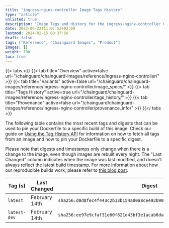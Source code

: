 ```yaml
---
title: "ingress-nginx-controller Image Tags History"
type: "article"
unlisted: true
description: "Image Tags and History for the ingress-nginx-controller Chainguard Image"
date: 2023-06-22T11:07:52+02:00
lastmod: 2024-02-15 00:37:56
draft: false
tags: ["Reference", "Chainguard Images", "Product"]
images: []
weight: 700
toc: true
---
```


{{< tabs >}}
{{< tab title="Overview" active=false url="/chainguard/chainguard-images/reference/ingress-nginx-controller/" >}}
{{< tab title="Variants" active=false url="/chainguard/chainguard-images/reference/ingress-nginx-controller/image_specs/" >}}
{{< tab title="Tags History" active=true url="/chainguard/chainguard-images/reference/ingress-nginx-controller/tags_history/" >}}
{{< tab title="Provenance" active=false url="/chainguard/chainguard-images/reference/ingress-nginx-controller/provenance_info/" >}}
{{</ tabs >}}

The following table contains the most recent tags and digests that can be used to pin your Dockerfile to a specific build of this image. Check our guide on [Using the Tag History API](/chainguard/chainguard-images/using-the-tag-history-api/) for information on how to fetch all tags from an image and how to pin your Dockerfile to a specific digest.

Please note that digests and timestamps only change when there is a change to the image, even though images are rebuilt every night. The "Last Changed" column indicates when the image was last modified, and doesn't always reflect the latest build timestamp. For more information about how our reproducible builds work, please refer to [this blog post](https://www.chainguard.dev/unchained/reproducing-chainguards-reproducible-image-builds).

| Tag (s)       | Last Changed  | Digest                                                                    |
|---------------|---------------|---------------------------------------------------------------------------|
|  `latest`     | February 14th | `sha256:d0d8fec4f443c2b13b154a00a8ce492b90bd8327c816cf963bd0c8541bb4232e` |
|  `latest-dev` | February 14th | `sha256:ee97e9cfaf31e60f821e43bf3e1acab6da44cdc907c06c4f8bc0809b2f74ae12` |

